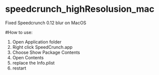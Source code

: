 # speedcrunch_highResolusion_mac
Fixed Speedcrunch 0.12 blur on MacOS

#How to use:
1. Open Application folder
2. Right click SpeedCrunch.app
3. Choose Show Package Contents
4. Open Contents
5. replace the Info.plist
6. restart
